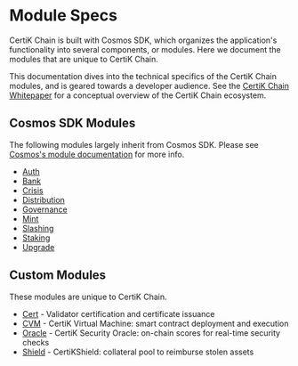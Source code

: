 # Module Specs

CertiK Chain is built with Cosmos SDK, which organizes the application's functionality into several components, or modules. Here we document the modules that are unique to CertiK Chain.

This documentation dives into the technical specifics of the CertiK Chain modules, and is geared towards a developer audience. See the [CertiK Chain Whitepaper](https://www.certik.foundation/whitepaper) for a conceptual overview of the CertiK Chain ecosystem.

## Cosmos SDK Modules

The following modules largely inherit from Cosmos SDK. Please see [Cosmos's module documentation](https://docs.cosmos.network/master/modules/) for more info.

- [Auth](https://docs.cosmos.network/master/modules/auth/)
- [Bank](https://docs.cosmos.network/master/modules/bank/)
- [Crisis](https://docs.cosmos.network/master/modules/crisis/)
- [Distribution](https://docs.cosmos.network/master/modules/distribution/)
- [Governance](https://docs.cosmos.network/master/modules/gov/)
- [Mint](https://docs.cosmos.network/master/modules/mint/)
- [Slashing](https://docs.cosmos.network/master/modules/slashing/)
- [Staking](https://docs.cosmos.network/master/modules/staking/)
- [Upgrade](https://docs.cosmos.network/master/modules/upgrade/)

## Custom Modules

These modules are unique to CertiK Chain.

- [Cert](cert.md) - Validator certification and certificate issuance
- [CVM](cvm.md) - CertiK Virtual Machine: smart contract deployment and execution
- [Oracle](oracle.md) - CertiK Security Oracle: on-chain scores for real-time security checks
- [Shield](shield.md) - CertiKShield: collateral pool to reimburse stolen assets

